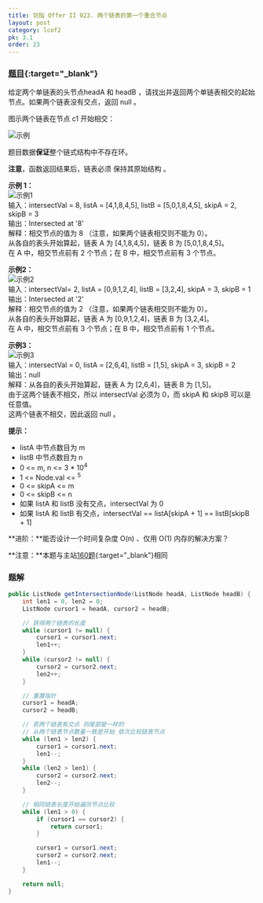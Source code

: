 ```yaml
---
title: 剑指 Offer II 023. 两个链表的第一个重合节点
layout: post
category: lcof2
pk: 3.1
order: 23
---
```


### [题目](https://leetcode-cn.com/problems/3u1WK4/){:target="_blank"}

给定两个单链表的头节点headA 和 headB ，请找出并返回两个单链表相交的起始节点。如果两个链表没有交点，返回 null 。

图示两个链表在节点 c1 开始相交：

![示例](https://cdn.jsdelivr.net/gh/PasseRR/JavaLeetCode/docs/images/3/023/160_example_3.png)

题目数据**保证**整个链式结构中不存在环。

**注意**，函数返回结果后，链表必须 保持其原始结构 。

**示例 1：**  
![示例1](https://cdn.jsdelivr.net/gh/PasseRR/JavaLeetCode/docs/images/3/023/160_example_1.png)  
输入：intersectVal = 8, listA = [4,1,8,4,5], listB = [5,0,1,8,4,5], skipA = 2, skipB = 3  
输出：Intersected at '8'  
解释：相交节点的值为 8 （注意，如果两个链表相交则不能为 0）。  
从各自的表头开始算起，链表 A 为 [4,1,8,4,5]，链表 B 为 [5,0,1,8,4,5]。  
在 A 中，相交节点前有 2 个节点；在 B 中，相交节点前有 3 个节点。

**示例2：**  
![示例2](https://cdn.jsdelivr.net/gh/PasseRR/JavaLeetCode/docs/images/3/023/160_example_2.png)  
输入：intersectVal= 2, listA = [0,9,1,2,4], listB = [3,2,4], skipA = 3, skipB = 1  
输出：Intersected at '2'  
解释：相交节点的值为 2 （注意，如果两个链表相交则不能为 0）。  
从各自的表头开始算起，链表 A 为 [0,9,1,2,4]，链表 B 为 [3,2,4]。  
在 A 中，相交节点前有 3 个节点；在 B 中，相交节点前有 1 个节点。

**示例3：**  
![示例3](https://cdn.jsdelivr.net/gh/PasseRR/JavaLeetCode/docs/images/3/023/160_example_3.png)  
输入：intersectVal = 0, listA = [2,6,4], listB = [1,5], skipA = 3, skipB = 2  
输出：null  
解释：从各自的表头开始算起，链表 A 为 [2,6,4]，链表 B 为 [1,5]。  
由于这两个链表不相交，所以 intersectVal 必须为 0，而 skipA 和 skipB 可以是任意值。  
这两个链表不相交，因此返回 null 。

**提示：**
- listA 中节点数目为 m
- listB 中节点数目为 n
- 0 <= m, n <= 3 * 10<sup>4</sup>
- 1 <= Node.val <= <sup>5</sup>
- 0 <= skipA <= m
- 0 <= skipB <= n
- 如果 listA 和 listB 没有交点，intersectVal 为 0
- 如果 listA 和 listB 有交点，intersectVal == listA[skipA + 1] == listB[skipB + 1]


**进阶：**能否设计一个时间复杂度 O(n) 、仅用 O(1) 内存的解决方案？

**注意：**本题与主站[160题](https://leetcode-cn.com/problems/intersection-of-two-linked-lists/){:target="_blank"}相同

### 题解

```java
public ListNode getIntersectionNode(ListNode headA, ListNode headB) {
    int len1 = 0, len2 = 0;
    ListNode cursor1 = headA, cursor2 = headB;

    // 获得两个链表的长度
    while (cursor1 != null) {
        cursor1 = cursor1.next;
        len1++;
    }
    while (cursor2 != null) {
        cursor2 = cursor2.next;
        len2++;
    }

    // 重置指针
    cursor1 = headA;
    cursor2 = headB;

    // 若两个链表有交点 则尾部是一样的
    // 从两个链表节点数量一致是开始 依次比较链表节点
    while (len1 > len2) {
        cursor1 = cursor1.next;
        len1--;
    }
    while (len2 > len1) {
        cursor2 = cursor2.next;
        len2--;
    }

    // 相同链表长度开始遍历节点比较
    while (len1 > 0) {
        if (cursor1 == cursor2) {
            return cursor1;
        }

        cursor1 = cursor1.next;
        cursor2 = cursor2.next;
        len1--;
    }

    return null;
}
```